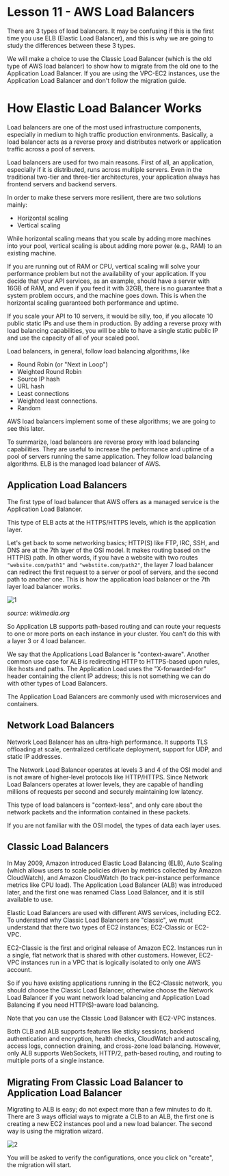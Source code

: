 # Lesson 11 - AWS Load Balancers

There are 3 types of load balancers. It may be confusing if this is the first time you use ELB
(Elastic Load Balancer), and this is why we are going to study the differences between these 3
types.

We will make a choice to use the Classic Load Balancer (which is the old type of AWS load
balancer) to show how to migrate from the old one to the Application Load Balancer. If you are
using the VPC-EC2 instances, use the Application Load Balancer and don't follow the migration
guide.

# How Elastic Load Balancer Works

Load balancers are one of the most used infrastructure components, especially in medium to
high traffic production environments. Basically, a load balancer acts as a reverse proxy and
distributes network or application traffic across a pool of servers.

Load balancers are used for two main reasons. First of all, an application, especially if it is
distributed, runs across multiple servers. Even in the traditional two-tier and three-tier
architectures, your application always has frontend servers and backend servers.

In order to make these servers more resilient, there are two solutions mainly:

- Horizontal scaling
- Vertical scaling

While horizontal scaling means that you scale by adding more machines into your pool, vertical
scaling is about adding more power (e.g., RAM) to an existing machine.

If you are running out of RAM or CPU, vertical scaling will solve your performance problem but
not the availability of your application. If you decide that your API services, as an example, should
have a server with 16GB of RAM, and even if you feed it with 32GB, there is no guarantee that a
system problem occurs, and the machine goes down. This is when the horizontal scaling
guaranteed both performance and uptime.

If you scale your API to 10 servers, it would be silly, too, if you allocate 10 public static IPs and use
them in production. By adding a reverse proxy with load balancing capabilities, you will be able to
have a single static public IP and use the capacity of all of your scaled pool.

Load balancers, in general, follow load balancing algorithms, like


- Round Robin (or "Next in Loop")
- Weighted Round Robin
- Source IP hash
- URL hash
- Least connections
- Weighted least connections.
- Random

AWS load balancers implement some of these algorithms; we are going to see this later.


To summarize, load balancers are reverse proxy with load balancing capabilities. They are useful
to increase the performance and uptime of a pool of servers running the same application. They
follow load balancing algorithms. ELB is the managed load balancer of AWS.

## Application Load Balancers

The first type of load balancer that AWS offers as a managed service is the Application Load
Balancer.

This type of ELB acts at the HTTPS/HTTPS levels, which is the application layer.

Let's get back to some networking basics; HTTP(S) like FTP, IRC, SSH, and DNS are at the 7th layer
of the OSI model. It makes routing based on the HTTP(S) path. In other words, if you have a
website with two routes `"website.com/path1"` and `"webstite.com/path2"`, the layer 7 load
balancer can redirect the first request to a server or pool of servers, and the second path to
another one. This is how the application load balancer or the 7th layer load balancer works.

![1](./data/6-1.png)

_source: wikimedia.org_

So Application LB supports path-based routing and can route your requests to one or more ports
on each instance in your cluster. You can't do this with a layer 3 or 4 load balancer.

We say that the Applications Load Balancer is "context-aware". Another common use case for ALB
is redirecting HTTP to HTTPS-based upon rules, like hosts and paths. The Application Load uses
the "X-forwarded-for" header containing the client IP address; this is not something we can do
with other types of Load Balancers.

The Application Load Balancers are commonly used with microservices and containers.

## Network Load Balancers


Network Load Balancer has an ultra-high performance. It supports TLS offloading at scale,
centralized certificate deployment, support for UDP, and static IP addresses.

The Network Load Balancer operates at levels 3 and 4 of the OSI model and is not aware of
higher-level protocols like HTTP/HTTPS. Since Network Load Balancers operates at lower levels,
they are capable of handling millions of requests per second and securely maintaining low
latency.

This type of load balancers is "context-less", and only care about the network packets and the
information contained in these packets.

If you are not familiar with the OSI model, the types of data each layer uses.

## Classic Load Balancers

In May 2009, Amazon introduced Elastic Load Balancing (ELB), Auto Scaling (which allows users to
scale policies driven by metrics collected by Amazon CloudWatch), and Amazon CloudWatch (to
track per-instance performance metrics like CPU load). The Application Load Balancer (ALB) was
introduced later, and the first one was renamed Class Load Balancer, and it is still available to
use.

Elastic Load Balancers are used with different AWS services, including EC2. To understand why
Classic Load Balancers are "classic", we must understand that there two types of EC2 instances;
EC2-Classic or EC2-VPC.

EC2-Classic is the first and original release of Amazon EC2. Instances run in a single, flat network
that is shared with other customers. However, EC2-VPC instances run in a VPC that is logically
isolated to only one AWS account.

So if you have existing applications running in the EC2-Classic network, you should choose the
Classic Load Balancer, otherwise choose the Network Load Balancer if you want network load
balancing and Application Load Balancing if you need HTTP(S)-aware load balancing.

Note that you can use the Classic Load Balancer with EC2-VPC instances.

Both CLB and ALB supports features like sticky sessions, backend authentication and encryption,
health checks, CloudWatch and autoscaling, access logs, connection draining, and cross-zone
load balancing. However, only ALB supports WebSockets, HTTP/2, path-based routing, and
routing to multiple ports of a single instance.

## Migrating From Classic Load Balancer to Application Load Balancer

Migrating to ALB is easy; do not expect more than a few minutes to do it. There are 3 ways official
ways to migrate a CLB to an ALB, the first one is creating a new EC2 instances pool and a new
load balancer. The second way is using the migration wizard.

![2](./data/6-2.png)

You will be asked to verify the configurations, once you click on "create", the migration will start.